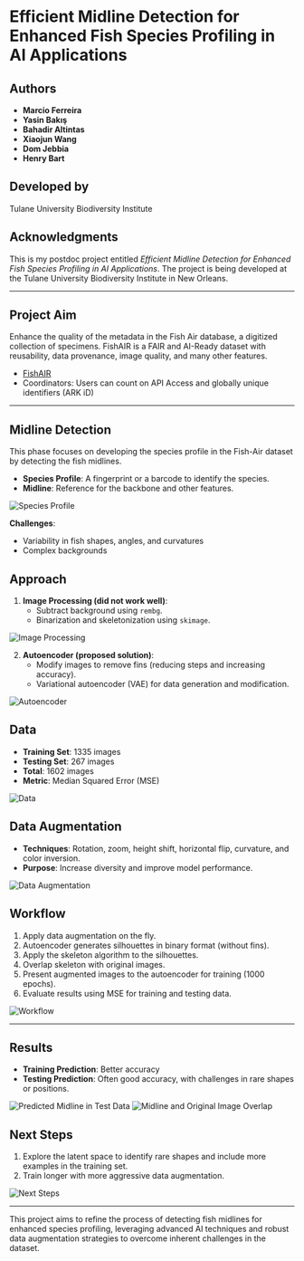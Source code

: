 # Efficient Midline Detection for Enhanced Fish Species Profiling in AI Applications

## Authors
- **Marcio Ferreira**
- **Yasin Bakış**
- **Bahadir Altintas**
- **Xiaojun Wang**
- **Dom Jebbia**
- **Henry Bart**

## Developed by
Tulane University Biodiversity Institute

## Acknowledgments
This is my postdoc project entitled *Efficient Midline Detection for Enhanced Fish Species Profiling in AI Applications*. The project is being developed at the Tulane University Biodiversity Institute in New Orleans.

---

## Project Aim
Enhance the quality of the metadata in the Fish Air database, a digitized collection of specimens. FishAIR is a FAIR and AI-Ready dataset with reusability, data provenance, image quality, and many other features.

- [FishAIR](https://fishair.org)
- Coordinators: Users can count on API Access and globally unique identifiers (ARK iD)

---

## Midline Detection
This phase focuses on developing the species profile in the Fish-Air dataset by detecting the fish midlines.

- **Species Profile**: A fingerprint or a barcode to identify the species.
- **Midline**: Reference for the backbone and other features.

![Species Profile](images/species_profile.png)

**Challenges**:
- Variability in fish shapes, angles, and curvatures
- Complex backgrounds

## Approach
1. **Image Processing (did not work well)**:
   - Subtract background using `rembg`.
   - Binarization and skeletonization using `skimage`.

![Image Processing](images/image_processing.png)

2. **Autoencoder (proposed solution)**:
   - Modify images to remove fins (reducing steps and increasing accuracy).
   - Variational autoencoder (VAE) for data generation and modification.

![Autoencoder](images/autoencoder.png)

## Data
- **Training Set**: 1335 images
- **Testing Set**: 267 images
- **Total**: 1602 images
- **Metric**: Median Squared Error (MSE)

![Data](images/data.png)

## Data Augmentation
- **Techniques**: Rotation, zoom, height shift, horizontal flip, curvature, and color inversion.
- **Purpose**: Increase diversity and improve model performance.

![Data Augmentation](images/data_augmentation.png)

## Workflow
1. Apply data augmentation on the fly.
2. Autoencoder generates silhouettes in binary format (without fins).
3. Apply the skeleton algorithm to the silhouettes.
4. Overlap skeleton with original images.
5. Present augmented images to the autoencoder for training (1000 epochs).
6. Evaluate results using MSE for training and testing data.

![Workflow](images/workflow.png)

---

## Results
- **Training Prediction**: Better accuracy
- **Testing Prediction**: Often good accuracy, with challenges in rare shapes or positions.

![Predicted Midline in Test Data](images/predicted_midline_test_data.png)
![Midline and Original Image Overlap](images/midline_original_overlap.png)

## Next Steps
1. Explore the latent space to identify rare shapes and include more examples in the training set.
2. Train longer with more aggressive data augmentation.

![Next Steps](images/next_steps.png)

---

This project aims to refine the process of detecting fish midlines for enhanced species profiling, leveraging advanced AI techniques and robust data augmentation strategies to overcome inherent challenges in the dataset.
